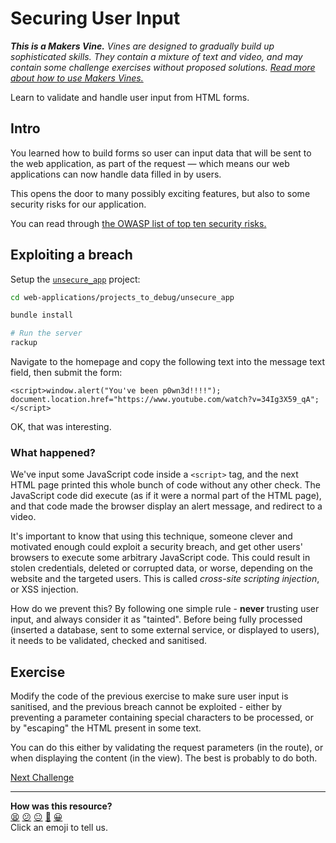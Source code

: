 # Securing User Input

_**This is a Makers Vine.** Vines are designed to gradually build up sophisticated skills.
They contain a mixture of text and video, and may contain some challenge exercises without
proposed solutions. [Read more about how to use Makers
Vines.](https://github.com/makersacademy/course/blob/main/labels/vines.md)_

Learn to validate and handle user input from HTML forms.

## Intro

You learned how to build forms so user can input data that will be sent to the web
application, as part of the request — which means our web applications can now handle data
filled in by users.

This opens the door to many possibly exciting features, but also to some security risks
for our application.

You can read through [the OWASP list of top ten security risks.](https://owasp.org/www-project-top-ten/)

## Exploiting a breach

Setup the [`unsecure_app`](../projects_to_debug/unsecure_app/) project:

```bash
cd web-applications/projects_to_debug/unsecure_app

bundle install

# Run the server
rackup 
```

Navigate to the homepage and copy the following text into the message text field, then submit the form:

```
<script>window.alert("You've been p0wn3d!!!!"); document.location.href="https://www.youtube.com/watch?v=34Ig3X59_qA";</script>
```

OK, that was interesting.

### What happened?

We've input some JavaScript code inside a `<script>` tag, and the next HTML page printed this whole bunch of code without any other check. The JavaScript code did execute (as if it were a normal part of the HTML page), and that code made the browser display an alert message, and redirect to a video.

It's important to know that using this technique, someone clever and motivated enough could exploit a security breach, and get other users' browsers to execute some arbitrary JavaScript code. This could result in stolen credentials, deleted or corrupted data, or worse, depending on the website and the targeted users. This is called _cross-site scripting injection_, or XSS injection. 

How do we prevent this? By following one simple rule - **never** trusting user input, and always consider it as "tainted". Before being fully processed (inserted a database, sent to some external service, or displayed to users), it needs to be validated, checked and sanitised.

## Exercise

Modify the code of the previous exercise to make sure user input is sanitised, and the previous breach cannot be exploited - either by preventing a parameter containing special characters to be processed, or by "escaping" the HTML present in some text.

You can do this either by validating the request parameters (in the route), or when displaying the content (in the view). The best is probably to do both.

[Next Challenge](07_deploying.md)

<!-- BEGIN GENERATED SECTION DO NOT EDIT -->

---

**How was this resource?**  
[😫](https://airtable.com/shrUJ3t7KLMqVRFKR?prefill_Repository=makersacademy/web-applications&prefill_File=html_challenges/06_securing_user_input.md&prefill_Sentiment=😫) [😕](https://airtable.com/shrUJ3t7KLMqVRFKR?prefill_Repository=makersacademy/web-applications&prefill_File=html_challenges/06_securing_user_input.md&prefill_Sentiment=😕) [😐](https://airtable.com/shrUJ3t7KLMqVRFKR?prefill_Repository=makersacademy/web-applications&prefill_File=html_challenges/06_securing_user_input.md&prefill_Sentiment=😐) [🙂](https://airtable.com/shrUJ3t7KLMqVRFKR?prefill_Repository=makersacademy/web-applications&prefill_File=html_challenges/06_securing_user_input.md&prefill_Sentiment=🙂) [😀](https://airtable.com/shrUJ3t7KLMqVRFKR?prefill_Repository=makersacademy/web-applications&prefill_File=html_challenges/06_securing_user_input.md&prefill_Sentiment=😀)  
Click an emoji to tell us.

<!-- END GENERATED SECTION DO NOT EDIT -->
